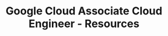 ---
layout: resources
title: Google Cloud Associate Cloud Engineer - Resources
permalink: resources-google-cloud-ace
resources:
  - title: Download PDF - Slides
    description: Download the slides and have them ready.
    url: 'https://in28minutes.com/downloads/09-google-certified-associate-cloud-engineer/CoursePresentation-GoogleCertifiedAssociateCloudEngineer.pdf'
  - title: Download Code Examples
    description: Download and have this ready. We will use the code examples during the course.
    url: 'https://in28minutes.com/downloads/09-google-certified-associate-cloud-engineer/course-downloads.zip'
  - title: LinkedIn Newsletter
    description: Read in28minutes Newsletter. Published on LinkedIn.
    icon: lni-linkedin
    url: 'https://www.linkedin.com/newsletters/6978624731038023681/'
---